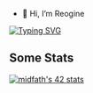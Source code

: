 - 👋 Hi, I’m Reogine

<a href="https://git.io/typing-svg"><img src="https://readme-typing-svg.demolab.com?font=Fira+Code&pause=1000&color=BDBFFF&random=false&width=452&height=60&lines=Continuously+Learning" alt="Typing SVG" /></a>

## Some Stats

[![midfath's 42 stats](https://badge.mediaplus.ma/kettlebells/midfath?1337Badge=off)](https://github.com/oakoudad/badge42)

<!---
Re00exe/Re00exe is a ✨ special ✨ repository because its `README.md` (this file) appears on your GitHub profile.
You can click the Preview link to take a look at your changes.
--->
